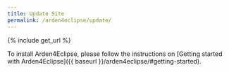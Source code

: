 ```yaml
---
title: Update Site
permalink: /arden4eclipse/update/
---
```

{% include get_url %}

To install Arden4Eclipse, please follow the instructions on [Getting started with Arden4Eclipse]({{ baseurl }}/arden4eclipse/#getting-started).
